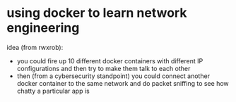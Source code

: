 # using docker to learn network engineering

idea (from rwxrob):
* you could fire up 10 different docker containers with different IP configurations and then try to make them talk to each other
* then (from a cybersecurity standpoint) you could connect another docker container to the same network and do packet sniffing to see how chatty a particular app is

